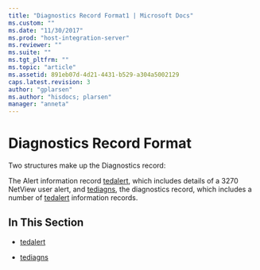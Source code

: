 ```yaml
---
title: "Diagnostics Record Format1 | Microsoft Docs"
ms.custom: ""
ms.date: "11/30/2017"
ms.prod: "host-integration-server"
ms.reviewer: ""
ms.suite: ""
ms.tgt_pltfrm: ""
ms.topic: "article"
ms.assetid: 891eb07d-4d21-4431-b529-a304a5002129
caps.latest.revision: 3
author: "gplarsen"
ms.author: "hisdocs; plarsen"
manager: "anneta"
---
```

# Diagnostics Record Format
Two structures make up the Diagnostics record:  
  
 The Alert information record [tedalert](../core/tedalert2.md), which includes details of a 3270 NetView user alert, and [tediagns](../core/tediagns1.md), the diagnostics record, which includes a number of [tedalert](../core/tedalert2.md) information records.  
  
## In This Section  
  
-   [tedalert](../core/tedalert2.md)  
  
-   [tediagns](../core/tediagns1.md)